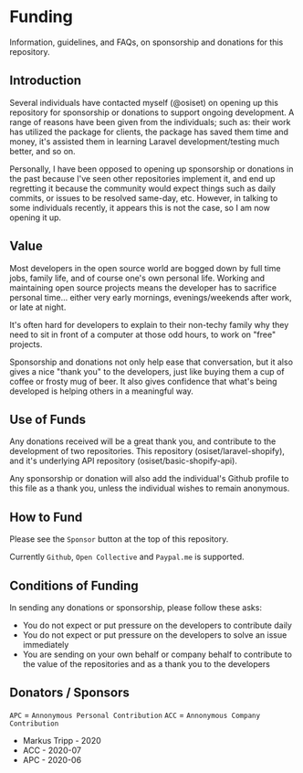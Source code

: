 # Funding

Information, guidelines, and FAQs, on sponsorship and donations for this repository.

## Introduction

Several individuals have contacted myself (@osiset) on opening up this repository for sponsorship or donations to support ongoing development. A range of reasons have been given from the individuals; such as: their work has utilized the package for clients, the package has saved them time and money, it's assisted them in learning Laravel development/testing much better, and so on.

Personally, I have been opposed to opening up sponsorship or donations in the past because I've seen other repositories implement it, and end up regretting it because the community would expect things such as daily commits, or issues to be resolved same-day, etc. However, in talking to some individuals recently, it appears this is not the case, so I am now opening it up.

## Value

Most developers in the open source world are bogged down by full time jobs, family life, and of course one's own personal life. Working and maintaining open source projects means the developer has to sacrifice personal time... either very early mornings, evenings/weekends after work, or late at night.

It's often hard for developers to explain to their non-techy family why they need to sit in front of a computer at those odd hours, to work on "free" projects.

Sponsorship and donations not only help ease that conversation, but it also gives a nice "thank you" to the developers, just like buying them a cup of coffee or frosty mug of beer. It also gives confidence that what's being developed is helping others in a meaningful way.

## Use of Funds

Any donations received will be a great thank you, and contribute to the development of two repositories. This repository (osiset/laravel-shopify), and it's underlying API repository (osiset/basic-shopify-api).

Any sponsorship or donation will also add the individual's Github profile to this file as a thank you, unless the individual wishes to remain anonymous.

## How to Fund

Please see the `Sponsor` button at the top of this repository.

Currently `Github`, `Open Collective` and `Paypal.me` is supported.

## Conditions of Funding

In sending any donations or sponsorship, please follow these asks:

+ You do not expect or put pressure on the developers to contribute daily
+ You do not expect or put pressure on the developers to solve an issue immediately
+ You are sending on your own behalf or company behalf to contribute to the value of the repositories and as a thank you to the developers

## Donators / Sponsors

`APC` = `Annonymous Personal Contribution`
`ACC` = `Annonymous Company Contribution`

+ Markus Tripp - 2020
+ ACC - 2020-07
+ APC - 2020-06
